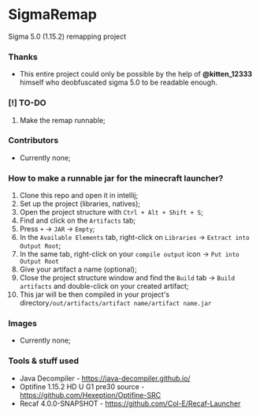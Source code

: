 # SigmaRemap
Sigma 5.0 (1.15.2) remapping project

### Thanks
- This entire project could only be possible by the help of **@kitten_12333** himself who deobfuscated sigma 5.0 to be readable enough.

### [!] TO-DO
1. Make the remap runnable;

### Contributors
- Currently none;

### How to make a runnable jar for the minecraft launcher?
1. Clone this repo and open it in intellij;
2. Set up the project (libraries, natives);
3. Open the project structure with ``Ctrl + Alt + Shift + S``;
4. Find and click on the ``Artifacts`` tab;
5. Press ``+`` -> ``JAR`` -> ``Empty``;
6. In the ``Available Elements`` tab, right-click on ``Libraries`` -> ``Extract into Output Root``;
7. In the same tab, right-click on your ``compile output`` icon -> ``Put into Output Root``
8. Give your artifact a name (optional);
9. Close the project structure window and find the ``Build`` tab -> ``Build artifacts`` and double-click on your created artifact;
10. This jar will be then compiled in your project's directory``/out/artifacts/artifact name/artifact name.jar``

### Images
- Currently none;

### Tools & stuff used
- Java Decompiler - https://java-decompiler.github.io/
- Optifine 1.15.2 HD U G1 pre30 source - https://github.com/Hexeption/Optifine-SRC
- Recaf 4.0.0-SNAPSHOT - https://github.com/Col-E/Recaf-Launcher
